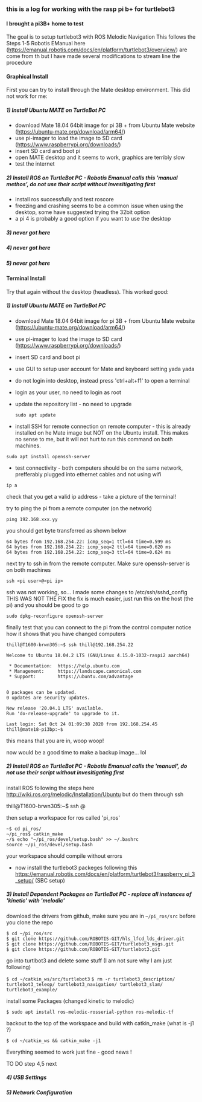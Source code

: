 ### this is a log for working with the rasp pi b+ for turtlebot3

#### I brought a pi3B+ home to test
The goal is to setup turtlebot3 with ROS Melodic Navigation
This follows the Steps 1-5 Robotis EManual here (https://emanual.robotis.com/docs/en/platform/turtlebot3/overview/)
are come from th
but I have made several modifications to stream line the procedure

#### Graphical Install 
First you can try to install through the Mate desktop environment. This did not work for me:

##### 1) Install Ubuntu MATE on TurtleBot PC 
* download Mate 18.04 64bit image for pi 3B + from Ubuntu Mate website (https://ubuntu-mate.org/download/arm64/)
* use pi-imager to load the image to SD card (https://www.raspberrypi.org/downloads/) 
* insert SD card and boot pi
* open MATE desktop and it seems to work, graphics are terribly slow
* test the internet

##### 2) Install ROS on TurtleBot PC - Robotis Emanual calls this 'manual methos', do not use their script without invesitigating first
* install ros successfully and test roscore
* freezing and crashing seems to be a common issue when using the desktop, some have suggested trying the 32bit option
* a pi 4 is probably a good option if you want to use the desktop

##### 3) never got here
##### 4) never got here
##### 5) never got here


#### Terminal Install
Try that again  without the desktop (headless). This worked good:

##### 1) Install Ubuntu MATE on TurtleBot PC 
* download Mate 18.04 64bit image for pi 3B + from Ubuntu Mate website (https://ubuntu-mate.org/download/arm64/)
* use pi-imager to load the image to SD card (https://www.raspberrypi.org/downloads/)
* insert SD card and boot pi
* use GUI to setup user account for Mate and keyboard setting yada yada
* do not login into desktop, instead press 'ctrl+alt+f1' to open a terminal
* login as your user, no need to login as root

* update the repository list - no need to upgrade

  `sudo apt update`

* install SSH for remote connection on remote computer - this is already installed on he Mate image but NOT on the Ubuntu install.  This makes no sense to me, but it will not hurt to run this command on both machines.  

 `sudo apt install openssh-server`

* test connectivity - both computers should be on the same network, prefferably plugged into ethernet cables and not using wifi

 `ip a`

  check that you get a valid ip address - take a picture of the terminal!

  try to ping the pi from a remote computer (on the network)

  `ping 192.168.xxx.yy`

  you should get byte transferred as shown below

  ```PING 192.168.254.22 (192.168.254.22) 56(84) bytes of data.
  64 bytes from 192.168.254.22: icmp_seq=1 ttl=64 time=0.599 ms
  64 bytes from 192.168.254.22: icmp_seq=2 ttl=64 time=0.620 ms
  64 bytes from 192.168.254.22: icmp_seq=3 ttl=64 time=0.624 ms
  ```
  next try to ssh in from the remote computer. Make sure openssh-server is on both machines

 `ssh <pi user>@<pi ip>`

  ssh was not working, so... I made some changes to /etc/ssh/sshd_config THIS WAS NOT THE FIX
  the fix is much easier, just run this on the host (the pi) and you should be good to go

  `sudo dpkg-reconfigure openssh-server`

  finally test that you can connect to the pi from the control computer
  notice how it shows that you have changed computers

  `thill@T1600-brwn305:~$ ssh thill@192.168.254.22`

  ```  thill@192.168.254.22's password:
  Welcome to Ubuntu 18.04.2 LTS (GNU/Linux 4.15.0-1032-raspi2 aarch64)

   * Documentation:  https://help.ubuntu.com
   * Management:     https://landscape.canonical.com
   * Support:        https://ubuntu.com/advantage


  0 packages can be updated.
  0 updates are security updates.

  New release '20.04.1 LTS' available.
  Run 'do-release-upgrade' to upgrade to it.

  Last login: Sat Oct 24 01:09:38 2020 from 192.168.254.45
  thill@mate18-pi3bp:~$
  ```
  this means that you are in, woop woop!

  now would be a good time to make a backup image... lol
  
  ##### 2) Install ROS on TurtleBot PC - Robotis Emanual calls the 'manual', do not use their script without invesitigating first
  install ROS following  the steps here http://wiki.ros.org/melodic/Installation/Ubuntu but do them through ssh
  
  thill@T1600-brwn305:~$ ssh <pi user>@<pi ip>

  then setup a workspace for ros called 'pi_ros'

  ``` ~$ mkdir -p ~/pi_ros/src
  ~$ cd pi_ros/
  ~/pi_ros$ catkin_make
  ~/$ echo "~/pi_ros/devel/setup.bash" >> ~/.bashrc
  source ~/pi_ros/devel/setup.bash 
  ```

  your workspace should compile without errors

* now install the turtlebot3 packeges following this https://emanual.robotis.com/docs/en/platform/turtlebot3/raspberry_pi_3_setup/ (SBC setup)

 
 ##### 3) Install Dependent Packages on TurtleBot PC - replace all instances of 'kinetic' with 'melodic'


 download the drivers from github, make sure you are in `~/pi_ros/src`  before you clone the repo
   
 ```
 $ cd ~/pi_ros/src
 $ git clone https://github.com/ROBOTIS-GIT/hls_lfcd_lds_driver.git
 $ git clone https://github.com/ROBOTIS-GIT/turtlebot3_msgs.git
 $ git clone https://github.com/ROBOTIS-GIT/turtlebot3.git
 ```

 go into turtlbot3 and delete some stuff (I am not sure why I am just following)

 `$ cd ~/catkin_ws/src/turtlebot3`
 `$ rm -r turtlebot3_description/ turtlebot3_teleop/ turtlebot3_navigation/ turtlebot3_slam/ turtlebot3_example/`
   
  install some Packages (changed kinetic to melodic)

   `$ sudo apt install ros-melodic-rosserial-python ros-melodic-tf`


  backout to the top of the workspace and build with catkin_make (what is -j1 ?)

   `$ cd ~/catkin_ws && catkin_make -j1`

  Everything seemed to work just fine - good news !

  TO DO  step 4,5 next

  ##### 4) USB Settings

  ##### 5) Network Configuration
